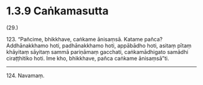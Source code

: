 # 1.3.9 Caṅkamasutta

(29.)

123\. “Pañcime, bhikkhave, caṅkame ānisaṃsā. Katame pañca? Addhānakkhamo hoti, padhānakkhamo hoti, appābādho hoti, asitaṃ pītaṃ khāyitaṃ sāyitaṃ sammā pariṇāmaṃ gacchati, caṅkamādhigato samādhi ciraṭṭhitiko hoti. Ime kho, bhikkhave, pañca caṅkame ānisaṃsā”ti.

---

124\. Navamaṃ.
